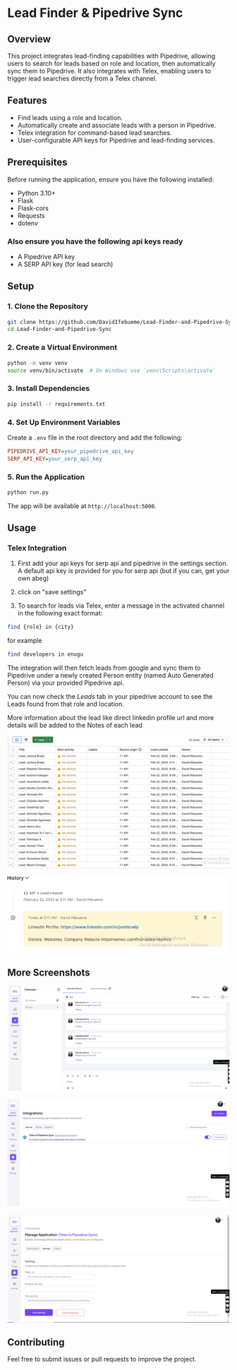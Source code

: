 # Lead Finder & Pipedrive Sync

## Overview
This project integrates lead-finding capabilities with Pipedrive, allowing users to search for leads based on role and location, then automatically sync them to Pipedrive. It also integrates with Telex, enabling users to trigger lead searches directly from a Telex channel.

## Features
- Find leads using a role and location.
- Automatically create and associate leads with a person in Pipedrive.
- Telex integration for command-based lead searches.
- User-configurable API keys for Pipedrive and lead-finding services.

## Prerequisites
Before running the application, ensure you have the following installed:
- Python 3.10+
- Flask
- Flask-cors
- Requests
- dotenv

### Also ensure you have the following api keys ready

- A Pipedrive API key
- A SERP API key (for lead search)

## Setup

### 1. Clone the Repository
```sh
git clone https://github.com/DavidIfebueme/Lead-Finder-and-Pipedrive-Sync
cd Lead-Finder-and-Pipedrive-Sync
```

### 2. Create a Virtual Environment
```sh
python -m venv venv
source venv/bin/activate  # On Windows use `venv\Scripts\activate`
```

### 3. Install Dependencies
```sh
pip install -r requirements.txt
```

### 4. Set Up Environment Variables
Create a `.env` file in the root directory and add the following:
```ini
PIPEDRIVE_API_KEY=your_pipedrive_api_key
SERP_API_KEY=your_serp_api_key
```

### 5. Run the Application
```sh
python run.py
```
The app will be available at `http://localhost:5000`.

## Usage
### Telex Integration

1. First add your api keys for serp api and pipedrive in the settings section.
    A default api key is provided for you for serp api (but if you can, get your own abeg)
2. click on "save settings" 

3. To search for leads via Telex, enter a message in the activated channel in the following exact format:
```sh
find {role} in {city}
```

for  example
```sh
find developers in enugu
```
The integration will then fetch leads from google and sync them to Pipedrive under a newly created Person entity (named Auto Generated Person) via your provided Pipedrive api.

You can now check the *Leads* tab in your pipedrive account to see the Leads found from that role and location. 


More information about the lead like direct linkedin profile url and more details will be added to the Notes of each lead

![Leads](screenshots/leads.png)

![Lead Details](screenshots/leaddetails.png)

## More Screenshots
![Telex Bot in Action](screenshots/inaction.png)

![Integrations Page](screenshots/integrationspage.png)

![Settings View](screenshots/settingsview.png)


## Contributing
Feel free to submit issues or pull requests to improve the project.



